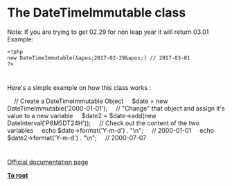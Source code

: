 # The DateTimeImmutable class





Note: If you are trying to get 02.29 for non leap year it will return 03.01
Example: 


```
<?php 
new DateTimeImmutable(&apos;2017-02-29&apos;) // 2017-03-01
?>
```



  

#



Here&apos;s a simple example on how this class works :

&#xA0; &#xA0; // Create a DateTimeImmutable Object
&#xA0; &#xA0; $date = new DateTimeImmutable(&apos;2000-01-01&apos;);
&#xA0; &#xA0; // &quot;Change&quot; that object and assign it&apos;s value to a new variable
&#xA0; &#xA0; $date2 = $date-&gt;add(new DateInterval(&apos;P6M5DT24H&apos;));
&#xA0; &#xA0; // Check out the content of the two variables
&#xA0; &#xA0; echo $date-&gt;format(&apos;Y-m-d&apos;) . &quot;\n&quot;;
&#xA0; &#xA0; // 2000-01-01
&#xA0; &#xA0; echo $date2-&gt;format(&apos;Y-m-d&apos;) . &quot;\n&quot;;
&#xA0; &#xA0; // 2000-07-07

  

#

[Official documentation page](https://www.php.net/manual/en/class.datetimeimmutable.php)

**[To root](/README.md)**